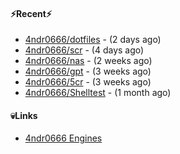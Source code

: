 #### ⚡Recent⚡

- [4ndr0666/dotfiles](https://github.com/4ndr0666/dotfiles) - (2 days ago)
- [4ndr0666/scr](https://github.com/4ndr0666/scr) - (4 days ago)
- [4ndr0666/nas](https://github.com/4ndr0666/nas) - (2 weeks ago)
- [4ndr0666/gpt](https://github.com/4ndr0666/gpt) - (3 weeks ago)
- [4ndr0666/5cr](https://github.com/4ndr0666/5cr) - (3 weeks ago)
- [4ndr0666/Shelltest](https://github.com/4ndr0666/Shelltest) - (1 month ago)

#### 💀Links

- [4ndr0666 Engines](https://github.com/hoothin/SearchJumper/discussions/73)


